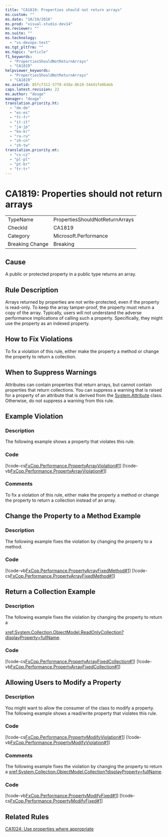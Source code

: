 ```yaml
---
title: "CA1819: Properties should not return arrays"
ms.custom: ""
ms.date: "10/19/2016"
ms.prod: "visual-studio-dev14"
ms.reviewer: ""
ms.suite: ""
ms.technology: 
  - "vs-devops-test"
ms.tgt_pltfrm: ""
ms.topic: "article"
f1_keywords: 
  - "PropertiesShouldNotReturnArrays"
  - "CA1819"
helpviewer_keywords: 
  - "PropertiesShouldNotReturnArrays"
  - "CA1819"
ms.assetid: 85fcf312-57f8-438a-8b10-34441fe0bdeb
caps.latest.revision: 22
ms.author: "douge"
manager: "douge"
translation.priority.ht: 
  - "de-de"
  - "es-es"
  - "fr-fr"
  - "it-it"
  - "ja-jp"
  - "ko-kr"
  - "ru-ru"
  - "zh-cn"
  - "zh-tw"
translation.priority.mt: 
  - "cs-cz"
  - "pl-pl"
  - "pt-br"
  - "tr-tr"
---
```

# CA1819: Properties should not return arrays
|||  
|-|-|  
|TypeName|PropertiesShouldNotReturnArrays|  
|CheckId|CA1819|  
|Category|Microsoft.Performance|  
|Breaking Change|Breaking|  
  
## Cause  
 A public or protected property in a public type returns an array.  
  
## Rule Description  
 Arrays returned by properties are not write-protected, even if the property is read-only. To keep the array tamper-proof, the property must return a copy of the array. Typically, users will not understand the adverse performance implications of calling such a property. Specifically, they might use the property as an indexed property.  
  
## How to Fix Violations  
 To fix a violation of this rule, either make the property a method or change the property to return a collection.  
  
## When to Suppress Warnings  
 Attributes can contain properties that return arrays, but cannot contain properties that return collections. You can suppress a warning that is raised for a property of an attribute that is derived from the [System.Attribute](assetId:///System.Attribute?qualifyHint=False&autoUpgrade=True) class. Otherwise, do not suppress a warning from this rule.  
  
## Example Violation  
  
### Description  
 The following example shows a property that violates this rule.  
  
### Code  
 [!code-cs[FxCop.Performance.PropertyArrayViolation#1](../code-quality/codesnippet/CSharp/ca1819--properties-should-not-return-arrays_1.cs)]
 [!code-vb[FxCop.Performance.PropertyArrayViolation#1](../code-quality/codesnippet/VisualBasic/ca1819--properties-should-not-return-arrays_1.vb)]  
  
### Comments  
 To fix a violation of this rule, either make the property a method or change the property to return a collection instead of an array.  
  
## Change the Property to a Method Example  
  
### Description  
 The following example fixes the violation by changing the property to a method.  
  
### Code  
 [!code-vb[FxCop.Performance.PropertyArrayFixedMethod#1](../code-quality/codesnippet/VisualBasic/ca1819--properties-should-not-return-arrays_2.vb)]
 [!code-cs[FxCop.Performance.PropertyArrayFixedMethod#1](../code-quality/codesnippet/CSharp/ca1819--properties-should-not-return-arrays_2.cs)]  
  
## Return a Collection Example  
  
### Description  
 The following example fixes the violation by changing the property to return a  
  
 <xref:System.Collection.ObjectModel.ReadOnlyCollection?displayProperty=fullName>.  
  
### Code  
 [!code-cs[FxCop.Performance.PropertyArrayFixedCollection#1](../code-quality/codesnippet/CSharp/ca1819--properties-should-not-return-arrays_3.cs)]
 [!code-vb[FxCop.Performance.PropertyArrayFixedCollection#1](../code-quality/codesnippet/VisualBasic/ca1819--properties-should-not-return-arrays_3.vb)]  
  
## Allowing Users to Modify a Property  
  
### Description  
 You might want to allow the consumer of the class to modify a property. The following example shows a read/write property that violates this rule.  
  
### Code  
 [!code-cs[FxCop.Performance.PropertyModifyViolation#1](../code-quality/codesnippet/CSharp/ca1819--properties-should-not-return-arrays_4.cs)]
 [!code-vb[FxCop.Performance.PropertyModifyViolation#1](../code-quality/codesnippet/VisualBasic/ca1819--properties-should-not-return-arrays_4.vb)]  
  
### Comments  
 The following example fixes the violation by changing the property to return a <xref:System.Collection.ObjectModel.Collection?displayProperty=fullName>.  
  
### Code  
 [!code-vb[FxCop.Performance.PropertyModifyFixed#1](../code-quality/codesnippet/VisualBasic/ca1819--properties-should-not-return-arrays_5.vb)]
 [!code-cs[FxCop.Performance.PropertyModifyFixed#1](../code-quality/codesnippet/CSharp/ca1819--properties-should-not-return-arrays_5.cs)]  
  
## Related Rules  
 [CA1024: Use properties where appropriate](../code-quality/ca1024--use-properties-where-appropriate.md)
